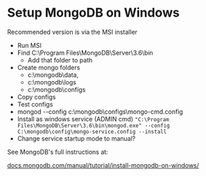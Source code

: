 # Setup MongoDB on Windows

Recommended version is via the MSI installer

* Run MSI
* Find C:\Program Files\MongoDB\Server\3.6\bin
    * Add that folder to path
* Create mongo folders
    * c:\mongodb\data, 
    * c:\mongodb\logs
    * c:\mongodb\configs
* Copy configs
* Test configs
* mongod --config c:\mongodb\configs\mongo-cmd.config
* Install as windows service (ADMIN cmd)
```"C:\Program Files\MongoDB\Server\3.6\bin\mongod.exe" --config C:\mongodb\config\mongo-service.config --install```
* Change service startup mode to manual?

See MongoDB's full instructions at:

[docs.mongodb.com/manual/tutorial/install-mongodb-on-windows/](https://docs.mongodb.com/manual/tutorial/install-mongodb-on-windows/)